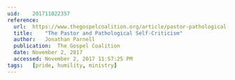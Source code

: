 ```yaml
---
uid:	201711022357
reference:
  url:	https://www.thegospelcoalition.org/article/pastor-pathological-self-criticism/
  title:	"The Pastor and Pathological Self-Criticism"
  author:	​Jonathan Parnell
  publication:	The Gospel Coalition
  date:	November 2, 2017
  accessed:	November 2, 2017 11:57:25 PM
tags:	[pride, humility, ministry]
---
```

